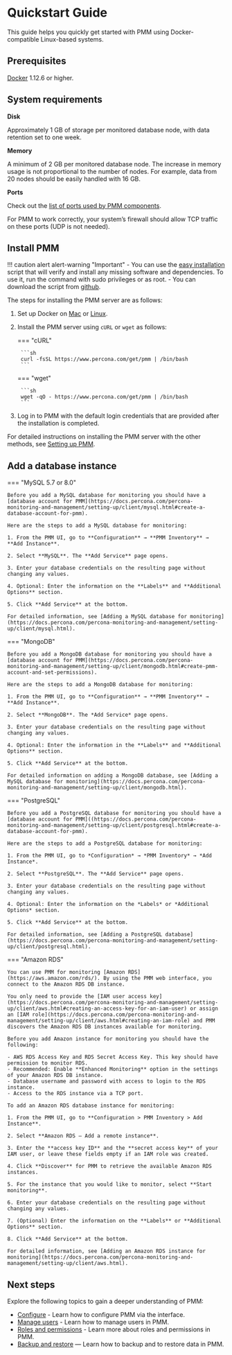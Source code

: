 # Quickstart Guide


This guide helps you quickly get started with PMM using Docker-compatible Linux-based systems.


## Prerequisites

[Docker](https://docs.docker.com/engine/install/) 1.12.6 or higher.

## System requirements

**Disk**

Approximately 1 GB of storage per monitored database node, with data retention set to one week. 

**Memory**

A minimum of 2 GB per monitored database node. The increase in memory usage is not proportional to the number of nodes. For example, data from 20 nodes should be easily handled with 16 GB.

**Ports**

Check out the [list of ports used by PMM components](setting-up/server/network.md).

For PMM to work correctly, your system’s firewall should allow TCP traffic on these ports (UDP is not needed).

## Install PMM

!!! caution alert alert-warning "Important"
    - You can use the [easy installation](https://docs.percona.com/percona-monitoring-and-management/setting-up/server/easy-install.html) script that will verify and install any missing software and dependencies. To use it, run the command with sudo privileges or as root.
    - You can download the script from [github](https://github.com/percona/pmm/blob/main/get-pmm.sh).

The steps for installing the PMM server are as follows:

1. Set up Docker on [Mac](https://docs.docker.com/docker-for-mac/install) or [Linux](https://docs.docker.com/install/linux/docker-ce/ubuntu).

2. Install the PMM server using `cURL` or `wget` as follows:


    === "cURL"

        ```sh
        curl -fsSL https://www.percona.com/get/pmm | /bin/bash
        ```

    === "wget"

        ```sh
        wget -qO - https://www.percona.com/get/pmm | /bin/bash    
        ```

3. Log in to PMM with the default login credentials that are provided after the installation is completed.

For detailed instructions on installing the PMM server with the other methods, see [Setting up PMM](https://docs.percona.com/percona-monitoring-and-management/setting-up/server/index.html).

## Add a database instance

=== "MySQL 5.7 or 8.0"

    Before you add a MySQL database for monitoring you should have a [database account for PMM](https://docs.percona.com/percona-monitoring-and-management/setting-up/client/mysql.html#create-a-database-account-for-pmm).

    Here are the steps to add a MySQL database for monitoring:

    1. From the PMM UI, go to **Configuration** → **PMM Inventory** → **Add Instance**.

    2. Select **MySQL**. The **Add Service** page opens.

    3. Enter your database credentials on the resulting page without changing any values.

    4. Optional: Enter the information on the **Labels** and **Additional Options** section. 

    5. Click **Add Service** at the bottom.

    For detailed information, see [Adding a MySQL database for monitoring](https://docs.percona.com/percona-monitoring-and-management/setting-up/client/mysql.html).

=== "MongoDB"

    Before you add a MongoDB database for monitoring you should have a [database account for PMM](https://docs.percona.com/percona-monitoring-and-management/setting-up/client/mongodb.html#create-pmm-account-and-set-permissions).

    Here are the steps to add a MongoDB database for monitoring:

    1. From the PMM UI, go to **Configuration** → **PMM Inventory** → **Add Instance**.

    2. Select **MongoDB**. The *Add Service* page opens.

    3. Enter your database credentials on the resulting page without changing any values.

    4. Optional: Enter the information in the **Labels** and **Additional Options** section. 

    5. Click **Add Service** at the bottom.

    For detailed information on adding a MongoDB database, see [Adding a MySQL database for monitoring](https://docs.percona.com/percona-monitoring-and-management/setting-up/client/mongodb.html).

=== "PostgreSQL"

    Before you add a PostgreSQL database for monitoring you should have a [database account for PMM]((https://docs.percona.com/percona-monitoring-and-management/setting-up/client/postgresql.html#create-a-database-account-for-pmm).
    
    Here are the steps to add a PostgreSQL database for monitoring:

    1. From the PMM UI, go to *Configuration* → *PMM Inventory* → *Add Instance*.

    2. Select **PostgreSQL**. The **Add Service** page opens.

    3. Enter your database credentials on the resulting page without changing any values.

    4. Optional: Enter the information on the *Labels* or *Additional Options* section. 

    5. Click **Add Service** at the bottom.

    For detailed information, see [Adding a PostgreSQL database](https://docs.percona.com/percona-monitoring-and-management/setting-up/client/postgresql.html).

=== "Amazon RDS"

    You can use PMM for monitoring [Amazon RDS](https://aws.amazon.com/rds/). By using the PMM web interface, you connect to the Amazon RDS DB instance. 

    You only need to provide the [IAM user access key](https://docs.percona.com/percona-monitoring-and-management/setting-up/client/aws.html#creating-an-access-key-for-an-iam-user) or assign an [IAM role](https://docs.percona.com/percona-monitoring-and-management/setting-up/client/aws.html#creating-an-iam-role) and PMM discovers the Amazon RDS DB instances available for monitoring.

    Before you add Amazon instance for monitoring you should have the following:

    - AWS RDS Access Key and RDS Secret Access Key. This key should have permission to monitor RDS.
    - Recommended: Enable **Enhanced Monitoring** option in the settings of your Amazon RDS DB instance.
    - Database username and password with access to login to the RDS instance.
    - Access to the RDS instance via a TCP port.

    To add an Amazon RDS database instance for monitoring:

    1. From the PMM UI, go to **Configuration > PMM Inventory > Add Instance**.

    2. Select **Amazon RDS – Add a remote instance**.

    3. Enter the **access key ID** and the **secret access key** of your IAM user, or leave these fields empty if an IAM role was created.

    4. Click **Discover** for PMM to retrieve the available Amazon RDS instances.

    5. For the instance that you would like to monitor, select **Start monitoring**.

    6. Enter your database credentials on the resulting page without changing any values.

    7. (Optional) Enter the information on the **Labels** or **Additional Options** section. 

    8. Click **Add Service** at the bottom.

    For detailed information, see [Adding an Amazon RDS instance for monitoring](https://docs.percona.com/percona-monitoring-and-management/setting-up/client/aws.html).


## Next steps

Explore the following topics to gain a deeper understanding of PMM:

- [Configure](how-to/configure.md) - Learn how to configure PMM via the interface.
- [Manage users](how-to/manage-users.md) - Learn how to manage users in PMM.
- [Roles and permissions](get-started/roles-and-permissions/index.md) - Learn more about roles and permissions in PMM.
- [Backup and restore](get-started/backup/index.md) — Learn how to backup and to restore data in PMM.




